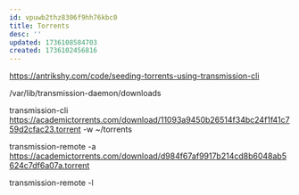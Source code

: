 ```yaml
---
id: vpuwb2thz8306f9hh76kbc0
title: Torrents
desc: ''
updated: 1736108584703
created: 1736102456816
---
```


https://antrikshy.com/code/seeding-torrents-using-transmission-cli

/var/lib/transmission-daemon/downloads

transmission-cli https://academictorrents.com/download/11093a9450b26514f34bc24f1f41c759d2cfac23.torrent -w ~/torrents

transmission-remote -a https://academictorrents.com/download/d984f67af9917b214cd8b6048ab5624c7df6a07a.torrent


transmission-remote -l